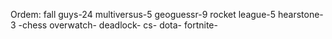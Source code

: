 Ordem:
fall guys-24
multiversus-5
geoguessr-9
rocket league-5
hearstone-3 -chess
overwatch-
deadlock-
cs-
dota-
fortnite-
